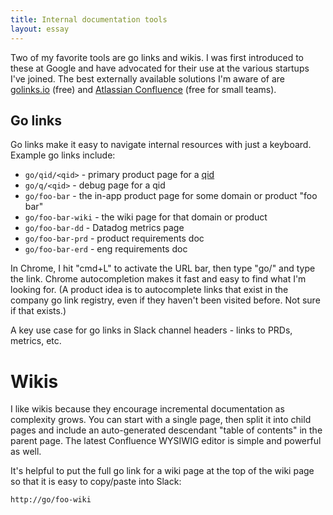 ```yaml
---
title: Internal documentation tools
layout: essay
---
```


Two of my favorite tools are go links and wikis. I was first introduced to these at Google and have advocated for their use at the various startups I've joined. The best externally available solutions I'm aware of are [golinks.io](https://www.golinks.io) (free) and [Atlassian Confluence](https://www.atlassian.com/software/confluence) (free for small teams).

## Go links

Go links make it easy to navigate internal resources with just a keyboard. Example go links include:

- `go/qid/<qid>` - primary product page for a [qid](/essays/qualified-identifiers.html)
- `go/q/<qid>` - debug page for a qid
- `go/foo-bar` - the in-app product page for some domain or product "foo bar"
- `go/foo-bar-wiki` - the wiki page for that domain or product
- `go/foo-bar-dd` - Datadog metrics page
- `go/foo-bar-prd` - product requirements doc
- `go/foo-bar-erd` - eng requirements doc

In Chrome, I hit "cmd+L" to activate the URL bar, then type "go/" and type the link. Chrome autocompletion makes it fast and easy to find what I'm looking for. (A product idea is to autocomplete links that exist in the company go link registry, even if they haven't been visited before. Not sure if that exists.) 

A key use case for go links in Slack channel headers - links to PRDs, metrics, etc.

# Wikis

I like wikis because they encourage incremental documentation as complexity grows. You can start with a single page, then split it into child pages and include an auto-generated descendant "table of contents" in the parent page. The latest Confluence WYSIWIG editor is simple and powerful as well.

It's helpful to put the full go link for a wiki page at the top of the wiki page so that it is easy to copy/paste into Slack:

```
http://go/foo-wiki
```